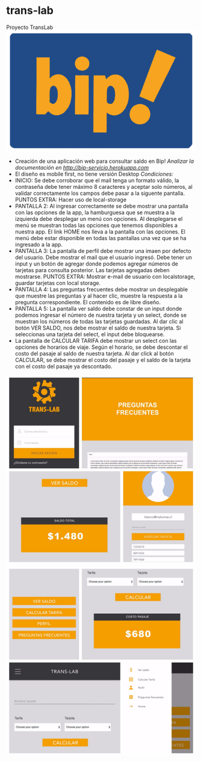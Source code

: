 # trans-lab
Proyecto TransLab
![alt text](assets/docs/bip.png "Trans-lab")

- Creación de una aplicación web para consultar saldo en Bip!
*Analizar la documentación en http://bip-servicio.herokuapp.com*
- El diseño es mobile first, no tiene versión Desktop
*Condiciones:*
- INICIO: Se debe corroborar que el mail tenga un formato válido, la contraseña debe tener máximo 8 caracteres y aceptar solo números, al validar correctamente los campos debe pasar a la siguente pantalla. PUNTOS EXTRA: Hacer uso de local-storage
- PANTALLA 2: Al ingresar correctamente se debe mostrar una pantalla con las opciones de la app, la hamburguesa que se muestra a la izquierda debe desplegar un menú con opciones. Al desplegarse el menú se muestran todas las opciones que tenemos disponibles a nuestra app. El link HOME nos lleva a la pantalla con las opciones. El menú debe estar disponible en todas las pantallas una vez que se ha ingresado a la app.
- PANTALLA 3: La pantalla de perfil debe mostrar una imaen por defecto del usuario. Debe mostrar el mail que el usuario ingresó. Debe tener un input y un botón de agregar donde podemos agregar números de tarjetas para consulta posterior. Las tarjetas agregadas deben mostrarse. PUNTOS EXTRA: Mostrar e-mail de usuario con localstorage, guardar tarjetas con local storage.
- PANTALLA 4: Las preguntas frecuentes debe mostrar un desplegable que muestre las preguntas y al hacer clic, muestre la respuesta a la pregunta correspondiente. El contenido es de libre diseño.
- PANTALLA 5: La pantalla ver saldo debe constar de un input donde podemos ingresar el número de nuestra tarjeta y un select, donde se muestran los números de todas las tarjetas guardadas. Al dar clic al botón VER SALDO, nos debe mostrar el saldo de nuestra tarjeta. Si seleccionas una tarjeta del select, el input debe bloquearse.
- La pantalla de CALCULAR TARIFA debe mostrar un select con las opciones de horarios de viaje. Según el horario, se debe descontar el costo del pasaje al saldo de nuestra tarjeta. Al dar click al botón CALCULAR, se debe mostrar el costo del pasaje y el saldo de la tarjeta con el costo del pasaje ya descontado.

![alt text](assets/docs/trans-lab.jpg "TransApp")
![alt text](assets/docs/trans-app-2.jpg "Pokemon-PopUp")
